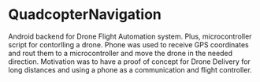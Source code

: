 QuadcopterNavigation
====================

Android backend for Drone Flight Automation system. Plus, microcontroller script for contorlling a drone. 
Phone was used to receive GPS coordinates and rout them to a microcontroller and move the drone in the needed direction.
Motivation was to have a proof of concept for Drone Delivery for long distances and using a phone 
as a communication and flight controller.
